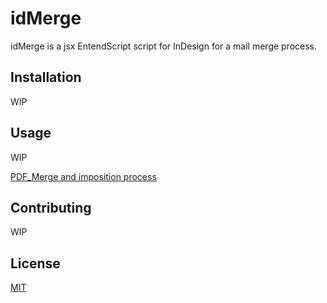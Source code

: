 # idMerge

idMerge is a jsx EntendScript script for InDesign for a mail merge process.

## Installation

WIP

## Usage

WIP

[PDF_Merge and imposition process](https://teams.microsoft.com/l/entity/com.microsoft.teamspace.tab.wiki/tab::9596513e-e560-4920-b7da-6acb52dfaccc?context=%7B%22subEntityId%22%3A%22%7B%5C%22pageId%5C%22%3A2%2C%5C%22sectionId%5C%22%3A16%2C%5C%22origin%5C%22%3A2%7D%22%2C%22channelId%22%3A%2219%3A64f79eb3330b40a181811b2a2147bb16%40thread.skype%22%7D&tenantId=1ef26880-fd19-48a2-a816-9937fb78cfa0)

## Contributing

WIP

## License

[MIT](https://choosealicense.com/licenses/mit/)

